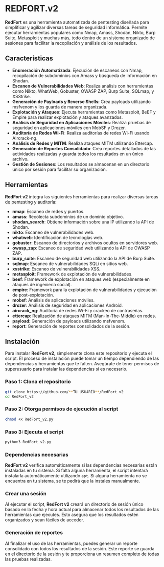 # REDFORT.v2

**RedFort** es una herramienta automatizada de pentesting diseñada para simplificar y agilizar diversas tareas de seguridad informática. Permite ejecutar herramientas populares como Nmap, Amass, Shodan, Nikto, Burp Suite, Metasploit y muchas más, todo dentro de un sistema organizado de sesiones para facilitar la recopilación y análisis de los resultados.

## Características

- **Enumeración Automatizada**: Ejecución de escaneos con Nmap, recopilación de subdominios con Amass y búsqueda de información en Shodan.
- **Escaneo de Vulnerabilidades Web**: Realiza análisis con herramientas como Nikto, WhatWeb, Gobuster, OWASP ZAP, Burp Suite, SQLmap, y XSStrike.
- **Generación de Payloads y Reverse Shells**: Crea payloads utilizando msfvenom y los guarda de manera organizada.
- **Explotación y Ataques**: Ejecuta herramientas como Metasploit, BeEF y Empire para realizar explotación y ataques avanzados.
- **Análisis de Seguridad en Aplicaciones Móviles**: Realiza pruebas de seguridad en aplicaciones móviles con MobSF y Drozer.
- **Auditoría de Redes Wi-Fi**: Realiza auditorías de redes Wi-Fi usando Aircrack-ng.
- **Análisis de Redes y MITM**: Realiza ataques MITM utilizando Ettercap.
- **Generación de Reportes Consolidado**: Crea reportes detallados de las actividades realizadas y guarda todos los resultados en un único archivo.
- **Gestión de Sesiones**: Los resultados se almacenan en un directorio único por sesión para facilitar su organización.

## Herramientas

**RedFort v2** integra las siguientes herramientas para realizar diversas tareas de pentesting y auditoría:

- **nmap**: Escaneo de redes y puertos.
- **amass**: Recolecta subdominios de un dominio objetivo.
- **shodan_search**: Obtiene información sobre una IP utilizando la API de Shodan.
- **nikto**: Escaneo de vulnerabilidades web.
- **whatweb**: Identificación de tecnologías web.
- **gobuster**: Escaneo de directorios y archivos ocultos en servidores web.
- **owasp_zap**: Escaneo de seguridad web utilizando la API de OWASP ZAP.
- **burp_suite**: Escaneo de seguridad web utilizando la API de Burp Suite.
- **sqlmap**: Escaneo de vulnerabilidades SQLi en sitios web.
- **xsstrike**: Escaneo de vulnerabilidades XSS.
- **metasploit**: Framework de explotación de vulnerabilidades.
- **beef**: Framework de explotación en ataques web (especialmente en ataques de ingeniería social).
- **empire**: Framework para la explotación de vulnerabilidades y ejecución de post-explotación.
- **mobsf**: Análisis de aplicaciones móviles.
- **drozer**: Análisis de seguridad en aplicaciones Android.
- **aircrack_ng**: Auditoría de redes Wi-Fi y crackeo de contraseñas.
- **ettercap**: Realización de ataques MITM (Man-In-The-Middle) en redes.
- **payload**: Generación de payloads utilizando msfvenom.
- **report**: Generación de reportes consolidados de la sesión.

## Instalación

Para instalar **RedFort v2**, simplemente clona este repositorio y ejecuta el script. El proceso de instalación puede tomar un tiempo dependiendo de las dependencias y herramientas que te falten. Asegúrate de tener permisos de superusuario para instalar las dependencias si es necesario.

### Paso 1: Clona el repositorio
```bash
git clone https://github.com/**TU_USUARIO**/RedFort_v2
cd RedFort_v2
```

### Paso 2: Otorga permisos de ejecución al script
```bash
chmod +x RedFort_v2.py
```

### Paso 3: Ejecuta el script
```bash
python3 RedFort_v2.py
```

### Dependencias necesarias

**RedFort v2** verifica automáticamente si las dependencias necesarias están instaladas en tu sistema. Si falta alguna herramienta, el script intentará instalarla automáticamente utilizando `apt`. Si alguna herramienta no se encuentra en tu sistema, se te pedirá que la instales manualmente.

### Crear una sesión

Al ejecutar el script, **RedFort v2** creará un directorio de sesión único basado en la fecha y hora actual para almacenar todos los resultados de las herramientas que ejecutes. Esto asegura que los resultados estén organizados y sean fáciles de acceder.

### Generación de reportes

Al finalizar el uso de las herramientas, puedes generar un reporte consolidado con todos los resultados de la sesión. Este reporte se guarda en el directorio de la sesión y te proporciona un resumen completo de todas las pruebas realizadas.
